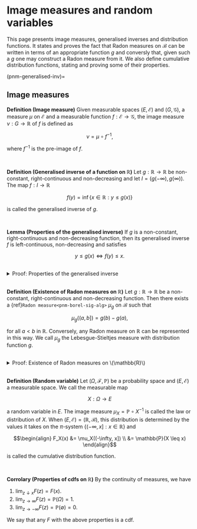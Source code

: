 # Image measures and random variables

This page presents image measures, generalised inverses and distribution functions. It states and proves the fact that Radon measures on $\mathcal{B}$ can be written in terms of an appropriate function $g$ and conversly that, given such a $g$ one may construct a Radon measure from it. We also define cumulative distribution functions, stating and proving some of their properties.

(pnm-generalised-inv)=
## Image measures

<div class="definition">
    
**Definition (Image measure)** Given measurable spaces $(E, \mathcal{E})$ and $(G, \mathcal{G})$, a measure $\mu$ on $\mathcal{E}$ and a measurable function $f : \mathcal{E} \to \mathcal{G}$, the image measure $\nu : G \to \mathbb{R}$ of $f$ is defined as
    
$$ \nu = \mu \circ f^{-1}, $$
    
where $f^{-1}$ is the pre-image of $f$.
    
</div>
<br>

<div class="definition">
    
**Definition (Generalised inverse of a function on $\mathbb{R}$)** Let $g : \mathbb{R} \to \mathbb{R}$ be non-constant, right-continuous and non-decreasing and let $I = (g(-\infty), g(\infty))$. The map $f : I \to \mathbb{R}$
    
$$ f(y) = \inf \left\{ x \in \mathbb{R} : y \leq g(x) \right\} $$
    
is called the generalised inverse of $g$.
    
</div>
<br>

    
<div class="lemma">

**Lemma (Properties of the generalised inverse)** If $g$ is a non-constant, right-continuous and non-decreasing function, then its generalised inverse $f$ is left-continuous, non-decreasing and satisfies
    
$$ y \leq g(x) \iff f(y) \leq x. $$

</div>
<br>

<details class="proof">
<summary>Proof: Properties of the generalised inverse</summary>

Let $y \in I$ and define the set
    
$$ J_y = \{x : y \leq g(x)\}, $$
    
which is non-empty since $g(-\infty) < y < g(\infty)$ so we can always find some $x$ suuch that $y \leq g(x)$. Since $J_y$ is non-empty, its infimum is finite and we write
        
$$ f(y) = \inf J_y. $$

If $x \in J_y$ and $x' \geq x$ then $y \leq g(x) \leq g(x')$ because $g$ is increasing, so $x' \in J_y$. Also for any sequence $x_n \in J_y$ such that $x_n \downarrow x$, we have $y \leq g(x)$ by right continuity so $J_y = [f(y), \infty)$. Therefore
    
$$f(y) \leq x \iff y \leq g(x).$$
    
In addition, $y' \leq y \implies J_y \subseteq J_{y'} \implies f(y') \leq f(y)$ hence $f$ is increasing. Lastly if $y_n \uparrow y$, then $J_y = \lim_{n \to \infty} \bigcap_n J_{y_n}$ so
    
$$ f(y_n) = \inf J_{y_n} = \inf \bigcap^n_k J_{y_k} \to f(y). $$
    
</details>
<br>


<div class="theorem">
    
**Definition (Existence of Radon measures on $\mathbb{R}$)** Let $g : \mathbb{R} \to \mathbb{R}$ be a non-constant, right-continuous and non-decreasing function. Then there exists a {ref}`Radon measure<pnm-borel-sig-alg>` $\mu_g$ on $\mathcal{B}$ such that
    
$$ \mu_g((a, b]) = g(b) - g(a),$$
    
for all $a < b$ in $\mathbb{R}$. Conversely, any Radon measure on $\mathbb{R}$ can be represented in this way. We call $\mu_g$ the Lebesgue-Stieltjes measure with distribution function $g$.
    
</div>
<br>

<details class="proof">
<summary>Proof: Existence of Radon measures on \(\mathbb{R}\)</summary>

Let $g : \mathbb{R} \to \mathbb{R}$ be a non-constant, right-continuous and non-decreasing function, $I = (g(-\infty), g(\infty))$ and $f$ be the {ref}`generalised inverse<pnm-generalised-inv>` of $g$.
    
For the first part of the proof, we will show that $f$ is $\mathcal{B}(I)$-$\mathcal{B}$ {ref}`measurable{pnm-measurable-func}`. If $(-\infty, x] \in \mathcal{B}$ then
    
$$\begin{align}
f^{-1}((-\infty, x]) &= \{y \in I : f(y) \leq x\} \\
                     &= \{y \in I : y \leq g(x)\} \\
                     &= (g(-\infty), g(x)] \in \mathcal{B}(I).
\end{align}$$

Furthermore, the sets $(-\infty, x]$ generate $\mathcal{B}$, so any $A \in \mathcal{B}$ can be written in terms of $\emptyset$, complements and countable unions these sets. The pre-image $f^{-1}(A)$ can also be written in terms of $\emptyset$, complements and countable unions of the sets $(g(-\infty), x], x \in I$. Therefore, for any $A \in \mathcal{B}$, the pre-image $f^{-1}(A)$ is in $\mathcal{B}(I)$ and $f$ is measurable. Therefore the image measure
    
$$ \mu_g \equiv \mu \circ f^{-1} $$
    
is defined on $\mathcal{B}(\mathbb{R})$. We also have
    
$$\begin{align}
\mu_g((a, b]) &= \mu\left(\{y : f(y) > a, f(y) \leq b\}\right) \\
              &= g(b) - g(a),
\end{align}$$
    
as stated in the theorem, and $\mu_g$ is a Radon measure. By the {ref}`uniqueness theorem<pnm-uniqueness>`  the unique such measure. Conversely, let $\nu$ be any Radon measure and define
    
$$g(x) = \begin{cases} \nu((0, x]) & \text{ for } x \geq 0 \\
                       - \nu((x, 0]) & \text{ otherwise,} \end{cases}$$
    
which is increasing, right-continuous (by the continuity of measures) and satisfies
    
$$ \nu((a, b]) = g(b) - g(a). $$
    
By the {ref}`uniqueness theorem<pnm-uniqueness>`, $\mu_g = \nu$.
    
</details>
<br>
    
    

<div class="definition">
    
**Definition (Random variable)** Let $(\Omega, \mathcal{F}, \mathbb{P})$ be a probability space and $(E, \mathcal{E})$ a measurable space. We call the measurable map
    
$$X : \Omega \to E$$
    
a random variable in $E$. The image measure $\mu_X = \mathbb{P} \circ X^{-1}$ is called the law or distribution of $X$. When $(E, \mathcal{E}) = (\mathbb{R}, \mathcal{B})$, this distribution is determined by the values it takes on the $\pi$-system $\{(-\infty, x] : x \in \mathbb{R}\}$ and
    
$$\begin{align} F_X(x) &= \mu_X((-\infty, x]) \\
                       &= \mathbb{P}(X \leq x)
\end{align}$$
    
is called the cumulative distribution function.
    
</div>
<br>
    
    
<div class="lemma">

**Corrolary (Properties of cdfs on $\mathbb{R}$)** By the continuity of measures, we have
    
1. $\lim_{z \downarrow x} F(z) = F(x)$.
2. $\lim_{z \to \infty} F(z) = \mathbb{P}(\Omega) = 1$.
3. $\lim_{z \to -\infty} F(z) = \mathbb{P}(\emptyset) = 0$.
    
We say that any $F$ with the above properties is a cdf.

</div>
<br>